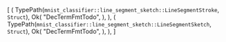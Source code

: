[
    (
        TypePath(`mnist_classifier::line_segment_sketch::LineSegmentStroke`, `Struct`),
        Ok(
            "DecTermFmtTodo",
        ),
    ),
    (
        TypePath(`mnist_classifier::line_segment_sketch::LineSegmentSketch`, `Struct`),
        Ok(
            "DecTermFmtTodo",
        ),
    ),
]